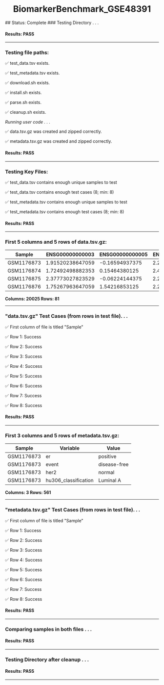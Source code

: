 <h1><center>BiomarkerBenchmark_GSE48391</center></h1>
## Status: Complete
### Testing Directory . . .

#### Results: PASS
---
### Testing file paths:

&#9989;	test_data.tsv exists.

&#9989;	test_metadata.tsv exists.

&#9989;	download.sh exists.

&#9989;	install.sh exists.

&#9989;	parse.sh exists.

&#9989;	cleanup.sh exists.

*Running user code . . .*

&#9989;	data.tsv.gz was created and zipped correctly.

&#9989;	metadata.tsv.gz was created and zipped correctly.

#### Results: PASS
---
### Testing Key Files:

&#9989;	test_data.tsv contains enough unique samples to test

&#9989;	test_data.tsv contains enough test cases (8; min: 8)

&#9989;	test_metadata.tsv contains enough unique samples to test

&#9989;	test_metadata.tsv contains enough test cases (8; min: 8)

#### Results: PASS
---

### First 5 columns and 5 rows of data.tsv.gz:

|	Sample	|	ENSG00000000003	|	ENSG00000000005	|	ENSG00000000419	|	ENSG00000000457	|
|	---	|	---	|	---	|	---	|	---	|
|	GSM1176873	|	1.91520238647059	|	-0.16594937375	|	2.24332934111111	|	0.6456344653125	|
|	GSM1176874	|	1.72492498882353	|	0.15464380125	|	2.44425712888889	|	1.041714703125	|
|	GSM1176875	|	2.37773027823529	|	-0.06224144375	|	2.22799032	|	1.0387700146875	|
|	GSM1176876	|	1.75267963647059	|	1.54216853125	|	2.24856010333333	|	0.55236123625	|

**Columns: 20025 Rows: 81**

---
### "data.tsv.gz" Test Cases (from rows in test file). . .

&#9989;	First column of file is titled "Sample"

&#9989;	Row 1: Success

&#9989;	Row 2: Success

&#9989;	Row 3: Success

&#9989;	Row 4: Success

&#9989;	Row 5: Success

&#9989;	Row 6: Success

&#9989;	Row 7: Success

&#9989;	Row 8: Success

#### Results: PASS
---
### First 3 columns and 5 rows of metadata.tsv.gz:

|	Sample	|	Variable	|	Value	|
|	---	|	---	|	---	|
|	GSM1176873	|	er	|	positive	|
|	GSM1176873	|	event	|	disease-free	|
|	GSM1176873	|	her2	|	normal	|
|	GSM1176873	|	hu306_classification	|	Luminal A	|

**Columns: 3 Rows: 561**

---
### "metadata.tsv.gz" Test Cases (from rows in test file). . .

&#9989;	First column of file is titled "Sample"

&#9989;	Row 1: Success

&#9989;	Row 2: Success

&#9989;	Row 3: Success

&#9989;	Row 4: Success

&#9989;	Row 5: Success

&#9989;	Row 6: Success

&#9989;	Row 7: Success

&#9989;	Row 8: Success

#### Results: PASS
---
### Comparing samples in both files . . .

#### Results: PASS

---
### Testing Directory after cleanup . . .

#### Results: PASS
---
